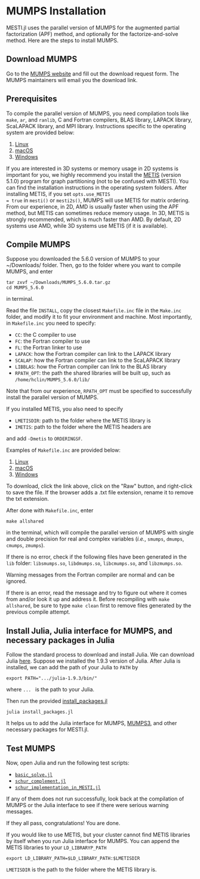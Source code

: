 # MUMPS Installation
MESTI.jl uses the parallel version of MUMPS for the augmented partial factorization (APF) method, and optionally for the factorize-and-solve method. Here are the steps to install MUMPS.

## Download MUMPS
Go to the [MUMPS website](https://graal.ens-lyon.fr/MUMPS/index.php?page=dwnld) and fill out the download request form. The MUMPS maintainers will email you the download link.

## Prerequisites
To compile the parallel version of MUMPS, you need compilation tools like <code>make</code>, <code>ar</code>, and <code>ranlib</code>, C and Fortran compilers, BLAS library, LAPACK library, ScaLAPACK library, and MPI library. Instructions specific to the operating system are provided below:
1. [Linux](./linux)
2. [macOS](./macOS)
3. [Windows](./windows)

If you are interested in 3D systems or memory usage in 2D systems is important for you, we highly recommend you install the [METIS](https://github.com/scivision/METIS/tree/743ae96033f31907d89c80e3470c0325e9a97f7b) (version 5.1.0) program for graph partitioning (not to be confused with MESTI). You can find the installation instructions in the operating system folders. After installing METIS, if you set <code>opts.use_METIS = true</code> in <code>mesti()</code> or <code>mesti2s()</code>, MUMPS will use METIS for matrix ordering. From our experience, in 2D, AMD is usually faster when using the APF method, but METIS can sometimes reduce memory usage. In 3D, METIS is strongly recommended, which is much faster than AMD. By default, 2D systems use AMD, while 3D systems use METIS (if it is available).

## Compile MUMPS
Suppose you downloaded the 5.6.0 version of MUMPS to your ~/Downloads/ folder. Then, go to the folder where you want to compile MUMPS, and enter
```
tar zxvf ~/Downloads/MUMPS_5.6.0.tar.gz
cd MUMPS_5.6.0
```
in terminal.

Read the file <code>INSTALL</code>, copy the closest <code>Makefile.inc</code> file in the <code>Make.inc</code> folder, and modify it to fit your environment and machine. Most importantly, in <code>Makefile.inc</code> you need to specify:
 - <code>CC</code>: the C compiler to use
 - <code>FC</code>: the Fortran compiler to use
 - <code>FL</code>: the Fortran linker to use
 - <code>LAPACK</code>: how the Fortran compiler can link to the LAPACK library
 - <code>SCALAP</code>: how the Fortran compiler can link to the ScaLAPACK library
 - <code>LIBBLAS</code>: how the Fortran compiler can link to the BLAS library
 - <code>RPATH_OPT</code>: the path the shared libraries will be built up, such as <code>/home/hclin/MUMPS_5.6.0/lib/</code>

Note that from our experience, <code>RPATH_OPT</code> must be specified to successfully install the parallel version of MUMPS.

If you installed METIS, you also need to specify
 - <code>LMETISDIR</code>: path to the folder where the METIS library is
 - <code>IMETIS</code>: path to the folder where the METIS headers are

and add <code>-Dmetis</code> to <code>ORDERINGSF</code>.

Examples of <code>Makefile.inc</code> are provided below:
1. [Linux](./linux/Makefile.inc)
2. [macOS](./macOS/Makefile.inc)
3. [Windows](./windows/Makefile.inc)

To download, click the link above, click on the "Raw" button, and right-click to save the file. If the browser adds a .txt file extension, rename it to remove the txt extension.

After done with <code>Makefile.inc</code>, enter
```
make allshared
```
in the terminal, which will compile the parallel version of MUMPS with single and double precision for real and complex variables (*i.e.*, <code>smumps</code>, <code>dmumps</code>, <code>cmumps</code>, <code>zmumps</code>).

If there is no error, check if the following files have been generated in the <code>lib</code> folder: <code>libsmumps.so</code>, <code>libdmumps.so</code>, <code>libcmumps.so</code>, and <code>libzmumps.so</code>.

Warning messages from the Fortran compiler are normal and can be ignored.

If there is an error, read the message and try to figure out where it comes from and/or look it up and address it. Before recompiling with <code>make allshared</code>, be sure to type <code>make clean</code> first to remove files generated by the previous compile attempt.

## Install Julia, Julia interface for MUMPS, and necessary packages in Julia

Follow the standard process to download and install Julia. We can download Julia [here](https://julialang.org/downloads/). Suppose we installed the 1.9.3 version of Julia. After Julia is installed, we can add the path of your Julia to <code>PATH</code> by 

    export PATH=".../julia-1.9.3/bin/"

where  <code>... </code> is the path to your Julia.

Then run the provided [install_packages.jl](./install_packages.jl)

    julia install_packages.jl

It helps us to add the Julia interface for MUMPS, [MUMPS3](https://github.com/wrs28/MUMPS3.jl/tree/5.3.3-update), and other necessary packages for MESTI.jl.


## Test MUMPS

Now, open Julia and run the following test scripts:

- <code>[basic_solve.jl](basic_solve.jl)</code>
- <code>[schur_complement.jl](schur_complement.jl)</code>
- <code>[schur_implementation_in_MESTI.jl](schur_implementation_in_MESTI.jl)</code>

If any of them does not run successfully, look back at the compilation of MUMPS or the Julia interface to see if there were serious warning messages.

If they all pass, congratulations! You are done.

If you would like to use METIS, but your cluster cannot find METIS libraries by itself when you run Julia interface for MUMPS. You can append the METIS libraries to your `LD_LIBRARYP_PATH`

```
export LD_LIBRARY_PATH=$LD_LIBRARY_PATH:$LMETISDIR
```

`LMETISDIR` is the path to the folder where the METIS library is.
